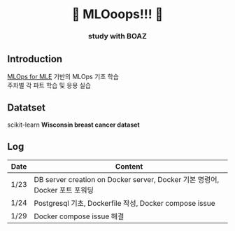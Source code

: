 <h1 align='center'>🙊 MLOoops!!! 🙊</h1>

<h3 align='center'> study with BOAZ </h3>


## Introduction 
[MLOps for MLE](https://mlops-for-mle.github.io/tutorial/) 기반의 MLOps 기초 학습  
주차별 각 파트 학습 및 응용 실습  

## Datatset
scikit-learn **Wisconsin breast cancer dataset**

## Log

|Date|Content                                                                                              |
|----|-----------------------------------------------------------------------------------------------------|
|1/23|DB server creation on Docker server, Docker 기본 명령어, Docker 포트 포워딩                          |
|1/24|Postgresql 기초, Dockerfile 작성, Docker compose issue                                               |
|1/29|Docker compose issue 해결                                                                            |
